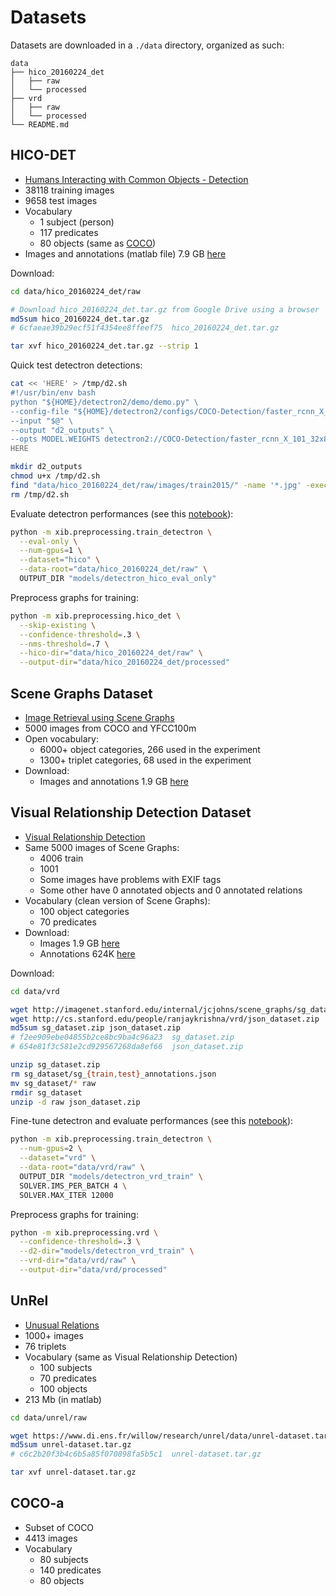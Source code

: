 # Datasets

Datasets are downloaded in a `./data` directory, organized as such:
```
data
├── hico_20160224_det
│   ├── raw
│   └── processed
├── vrd
│   ├── raw
│   └── processed
└── README.md
```

## HICO-DET
- [Humans Interacting with Common Objects - Detection](http://www-personal.umich.edu/~ywchao/hico/)
- 38118 training images
- 9658 test images
- Vocabulary
  - 1 subject (person)
  - 117 predicates
  - 80 objects (same as [COCO](http://cocodataset.org/#download))
- Images and annotations (matlab file) 7.9 GB
  [here](https://drive.google.com/open?id=1QZcJmGVlF9f4h-XLWe9Gkmnmj2z1gSnk)
  
Download:  
```bash
cd data/hico_20160224_det/raw

# Download hico_20160224_det.tar.gz from Google Drive using a browser 
md5sum hico_20160224_det.tar.gz
# 6cfaeae39b29ecf51f4354ee8ffeef75  hico_20160224_det.tar.gz

tar xvf hico_20160224_det.tar.gz --strip 1
```

Quick test detectron detections:
```bash
cat << 'HERE' > /tmp/d2.sh
#!/usr/bin/env bash
python "${HOME}/detectron2/demo/demo.py" \
--config-file "${HOME}/detectron2/configs/COCO-Detection/faster_rcnn_X_101_32x8d_FPN_3x.yaml" \
--input "$@" \
--output "d2_outputs" \
--opts MODEL.WEIGHTS detectron2://COCO-Detection/faster_rcnn_X_101_32x8d_FPN_3x/139173657/model_final_68b088.pkl
HERE

mkdir d2_outputs
chmod u+x /tmp/d2.sh
find "data/hico_20160224_det/raw/images/train2015/" -name '*.jpg' -exec /tmp/d2.sh {} +
rm /tmp/d2.sh
```

Evaluate detectron performances (see this [notebook](../notebooks/COCOeval.ipynb])):
```bash
python -m xib.preprocessing.train_detectron \
  --eval-only \
  --num-gpus=1 \
  --dataset="hico" \
  --data-root="data/hico_20160224_det/raw" \
  OUTPUT_DIR "models/detectron_hico_eval_only"
```

Preprocess graphs for training:
```bash
python -m xib.preprocessing.hico_det \
  --skip-existing \
  --confidence-threshold=.3 \
  --nms-threshold=.7 \
  --hico-dir="data/hico_20160224_det/raw" \
  --output-dir="data/hico_20160224_det/processed"
```


## Scene Graphs Dataset
- [Image Retrieval using Scene Graphs](https://hci.stanford.edu/publications/2015/scenegraphs/JohnsonCVPR2015.pdf)
- 5000 images from COCO and YFCC100m
- Open vocabulary:
  - 6000+ object categories, 266 used in the experiment
  - 1300+ triplet categories, 68 used in the experiment
- Download:
  - Images and annotations 1.9 GB 
    [here](http://imagenet.stanford.edu/internal/jcjohns/scene_graphs/sg_dataset.zip)

## Visual Relationship Detection Dataset
- [Visual Relationship Detection](https://cs.stanford.edu/people/ranjaykrishna/vrd/)
- Same 5000 images of Scene Graphs:
  - 4006 train
  - 1001
  - Some images have problems with EXIF tags
  - Some other have 0 annotated objects and 0 annotated relations
- Vocabulary (clean version of Scene Graphs):
  - 100 object categories
  - 70 predicates
- Download:
  - Images 1.9 GB 
    [here](http://imagenet.stanford.edu/internal/jcjohns/scene_graphs/sg_dataset.zip)
  - Annotations 624K 
    [here](http://cs.stanford.edu/people/ranjaykrishna/vrd/json_dataset.zip)

Download:    
```bash
cd data/vrd

wget http://imagenet.stanford.edu/internal/jcjohns/scene_graphs/sg_dataset.zip
wget http://cs.stanford.edu/people/ranjaykrishna/vrd/json_dataset.zip
md5sum sg_dataset.zip json_dataset.zip
# f2ee909ebe04855b2ce8bc9ba4c96a23  sg_dataset.zip
# 654e81f3c581e2cd929567268da8ef66  json_dataset.zip

unzip sg_dataset.zip
rm sg_dataset/sg_{train,test}_annotations.json
mv sg_dataset/* raw
rmdir sg_dataset
unzip -d raw json_dataset.zip
```

Fine-tune detectron and evaluate performances (see this [notebook](../notebooks/COCOeval.ipynb])):
```bash
python -m xib.preprocessing.train_detectron \
  --num-gpus=2 \
  --dataset="vrd" \
  --data-root="data/vrd/raw" \
  OUTPUT_DIR "models/detectron_vrd_train" \
  SOLVER.IMS_PER_BATCH 4 \
  SOLVER.MAX_ITER 12000
```

Preprocess graphs for training:
```bash
python -m xib.preprocessing.vrd \
  --confidence-threshold=.3 \
  --d2-dir="models/detectron_vrd_train" \
  --vrd-dir="data/vrd/raw" \
  --output-dir="data/vrd/processed"
```

## UnRel
- [Unusual Relations](https://www.di.ens.fr/willow/research/unrel/)
- 1000+ images
- 76 triplets
- Vocabulary (same as Visual Relationship Detection)
  - 100 subjects
  - 70 predicates
  - 100 objects
- 213 Mb (in matlab)

```bash
cd data/unrel/raw

wget https://www.di.ens.fr/willow/research/unrel/data/unrel-dataset.tar.gz
md5sum unrel-dataset.tar.gz    
# c6c2b20f3b4c6b5a85f070898fa5b5c1  unrel-dataset.tar.gz

tar xvf unrel-dataset.tar.gz
```

## COCO-a
- Subset of COCO
- 4413 images
- Vocabulary
  - 80 subjects
  - 140 predicates
  - 80 objects
